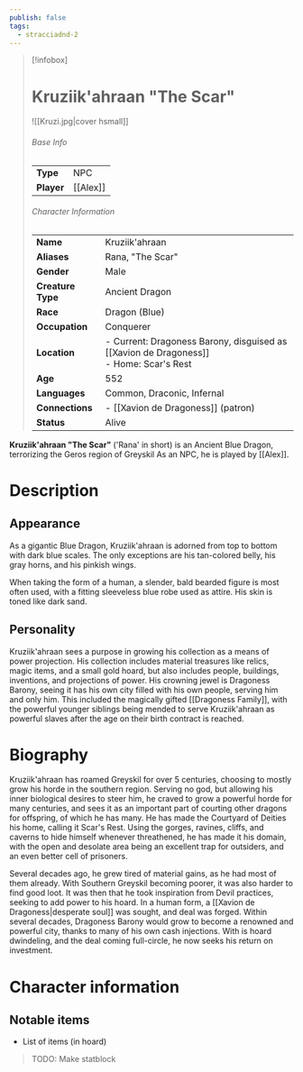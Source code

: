 ```yaml
---
publish: false
tags:
  - stracciadnd-2
---
```

> [!infobox]  
> # Kruziik'ahraan "The Scar"
> ![[Kruzi.jpg|cover hsmall]]  
> ###### Base Info
> | | |  
> |---|---|  
> | **Type** | NPC |
> | **Player** | [[Alex]] |
> ###### Character Information  
> | | |  
> |---|---|  
> | **Name** | Kruziik'ahraan |
> | **Aliases** | Rana, "The Scar" |
> | **Gender** | Male | 
> | **Creature Type** | Ancient Dragon |
> | **Race** | Dragon (Blue) |  
> | **Occupation** | Conquerer |  
> | **Location** | - Current: Dragoness Barony, disguised as [[Xavion de Dragoness]] <br>- Home: Scar's Rest |
> | **Age** | 552 |
> | **Languages** | Common, Draconic, Infernal |  
> | **Connections** | - [[Xavion de Dragoness]] (patron) |
> | **Status** | Alive |

**Kruziik'ahraan "The Scar"** ('Rana' in short) is an Ancient Blue Dragon, terrorizing the Geros region of Greyskil As an NPC, he is played by [[Alex]].
# Description
## Appearance
As a gigantic Blue Dragon, Kruziik'ahraan is adorned from top to bottom with dark blue scales. The only exceptions are his tan-colored belly, his gray horns, and his pinkish wings.

When taking the form of a human, a slender, bald bearded figure is most often used, with a fitting sleeveless blue robe used as attire. His skin is toned like dark sand.
## Personality
Kruziik'ahraan sees a purpose in growing his collection as a means of power projection. His collection includes material treasures like relics, magic items, and a small gold hoard, but also includes people, buildings, inventions, and projections of power. His crowning jewel is Dragoness Barony, seeing it has his own city filled with his own people, serving him and only him. This included the magically gifted [[Dragoness Family]], with the powerful younger siblings being mended to serve Kruziik'ahraan as powerful slaves after the age on their birth contract is reached. 
# Biography
Kruziik'ahraan has roamed Greyskil for over 5 centuries, choosing to mostly grow his horde in the southern region. Serving no god, but allowing his inner biological desires to steer him, he craved to grow a powerful horde for many centuries, and sees it as an important part of courting other dragons for offspring, of which he has many. He has made the Courtyard of Deities his home, calling it Scar's Rest. Using the gorges, ravines, cliffs, and caverns to hide himself whenever threathened, he has made it his domain, with the open and desolate area being an excellent trap for outsiders, and an even better cell of prisoners. 

Several decades ago, he grew tired of material gains, as he had most of them already. With Southern Greyskil becoming poorer, it was also harder to find good loot. It was then that he took inspiration from Devil practices, seeking to add power to his hoard. In a human form, a [[Xavion de Dragoness|desperate soul]] was sought, and deal was forged. Within several decades, Dragoness Barony would grow to become a renowned and powerful city, thanks to many of his own cash injections. With is hoard dwindeling, and the deal coming full-circle, he now seeks his return on investment.
# Character information
## Notable items
- List of items (in hoard)

> TODO: Make statblock